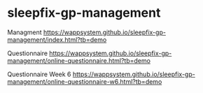 # sleepfix-gp-management

Managment
https://wappsystem.github.io/sleepfix-gp-management/index.html?tb=demo

Questionnaire
https://wappsystem.github.io/sleepfix-gp-management/online-questionnaire.html?tb=demo

Questionnaire Week 6
https://wappsystem.github.io/sleepfix-gp-management/online-questionnaire-w6.html?tb=demo
